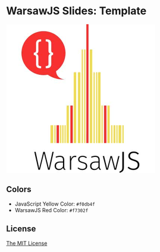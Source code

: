 # WarsawJS Slides: Template

![Logo](./vendors/shower-warsawjs/images/logo-white-400x400.jpg)

## Colors

* JavaScript Yellow Color: `#f0db4f`
* WarsawJS Red Color: `#f7302f`

## License

[The MIT License](http://en.wikipedia.org/wiki/MIT_License)
